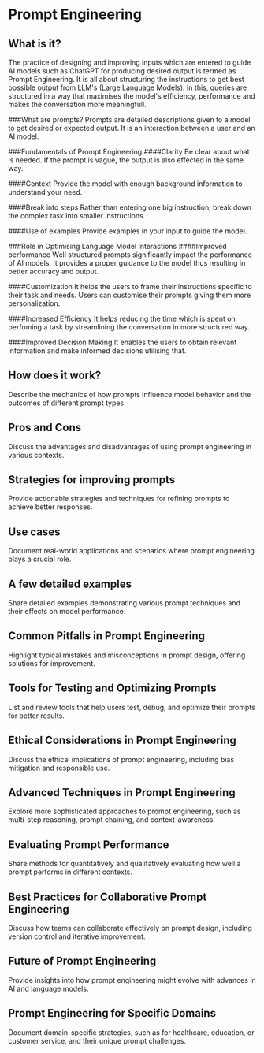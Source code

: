 # Prompt Engineering

## What is it?
<!--Explain the fundamentals of prompt engineering and its significance in optimizing language model interactions.-->
The practice of designing and improving inputs which are entered to guide AI models such as ChatGPT for producing desired output is termed as Prompt Engineering. It is all about structuring the instructions to get best possible output from LLM's (Large Language Models). In this, queries are structured in a way that maximises the model's efficiency, performance and makes the conversation more meaningfull.

###What are prompts?
Prompts are detailed descriptions given to a model to get desired or expected output. It is an interaction between a user and an AI model. 

###Fundamentals of Prompt Engineering
####Clarity
Be clear about what is needed. If the prompt is vague, the output is also effected in the same way.

####Context
Provide the model with enough background information to understand your need.

####Break into steps
Rather than entering one big instruction, break down the complex task into smaller instructions.

####Use of examples
Provide examples in your input to guide the model.

###Role in Optimising Language Model Interactions
####Improved performance
Well structured prompts significantly impact the performance of AI models. It provides a proper guidance to the model thus resulting in better accuracy and output.

####Customization
It helps the users to frame their instructions specific to their task and needs. Users can customise their prompts giving them more personalization.

####Increased Efficiency
It helps reducing the time which is spent on perfoming a task by streamlining the conversation in more structured way.

####Improved Decision Making
It enables the users to obtain relevant information and make informed decisions utilising that.

## How does it work?
Describe the mechanics of how prompts influence model behavior and the outcomes of different prompt types.

## Pros and Cons
Discuss the advantages and disadvantages of using prompt engineering in various contexts.

## Strategies for improving prompts
Provide actionable strategies and techniques for refining prompts to achieve better responses.

## Use cases
Document real-world applications and scenarios where prompt engineering plays a crucial role.

## A few detailed examples
Share detailed examples demonstrating various prompt techniques and their effects on model performance.

## Common Pitfalls in Prompt Engineering  
Highlight typical mistakes and misconceptions in prompt design, offering solutions for improvement.

## Tools for Testing and Optimizing Prompts  
List and review tools that help users test, debug, and optimize their prompts for better results.

## Ethical Considerations in Prompt Engineering  
Discuss the ethical implications of prompt engineering, including bias mitigation and responsible use.

## Advanced Techniques in Prompt Engineering  
Explore more sophisticated approaches to prompt engineering, such as multi-step reasoning, prompt chaining, and context-awareness.

## Evaluating Prompt Performance  
Share methods for quantitatively and qualitatively evaluating how well a prompt performs in different contexts.

## Best Practices for Collaborative Prompt Engineering  
Discuss how teams can collaborate effectively on prompt design, including version control and iterative improvement.

## Future of Prompt Engineering  
Provide insights into how prompt engineering might evolve with advances in AI and language models.

## Prompt Engineering for Specific Domains  
Document domain-specific strategies, such as for healthcare, education, or customer service, and their unique prompt challenges.
